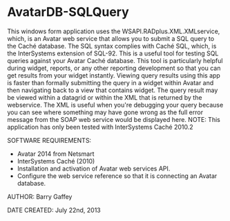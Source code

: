 AvatarDB-SQLQuery
=================

This windows form application uses the WSAPI.RADplus.XML.XMLservice, which, is an Avatar web service that allows you to submit a SQL query to the Caché database. The SQL syntax complies with Caché SQL, which, is the InterSystems extension of SQL-92. This is a useful tool for testing SQL queries against your Avatar Caché database. This tool is particularly helpful during widget, reports, or any other reporting development so that you can get results from your widget instantly. Viewing query results using this app is faster than formally submitting the query in a widget within Avatar and then navigating back to a view that contains widget. The query result may be viewed within a datagrid or within the XML that is returned by the webservice. The XML is useful when you're debugging your query because you can see where something may have gone wrong as the full error message from the SOAP web service would be displayed here. NOTE: This application has only been tested with InterSystems Caché 2010.2

SOFTWARE REQUIREMENTS:
* Avatar 2014 from Netsmart
* InterSystems Caché (2010)
* Installation and activation of Avatar web services API.
* Configure the web service reference so that it is connecting an Avatar database.

AUTHOR:
Barry Gaffey
  
DATE CREATED:
July 22nd, 2013

